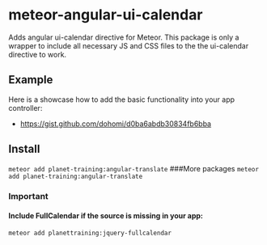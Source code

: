 # meteor-angular-ui-calendar
Adds angular ui-calendar directive for Meteor. This package is only a wrapper to include all necessary JS and CSS files to the the ui-calendar directive to work.

## Example 
Here is a showcase how to add the basic functionality into your app controller:
* https://gist.github.com/dohomi/d0ba6abdb30834fb6bba

## Install
```meteor add planet-training:angular-translate```
###More packages
```meteor add planet-training:angular-translate```

### Important
#### Include FullCalendar if the source is missing in your app:

```meteor add planettraining:jquery-fullcalendar```